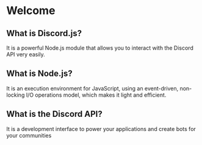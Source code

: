# Welcome

## **What is Discord.js?**

It is a powerful Node.js module that allows you to interact with the Discord API very easily.

## What is Node.js?

It is an execution environment for JavaScript, using an event-driven, non-locking I/O operations model, which makes it light and efficient.

## What is the Discord API?

It is a development interface to power your applications and create bots for your communities


